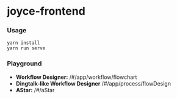 # joyce-frontend

### Usage

``` shell
yarn install
yarn run serve
```

### Playground

- **Workflow Designer:** /#/app/workflow/flowchart
- **Dingtalk-like Workflow Designer** /#/app/process/flowDesign
- **AStar:** /#/aStar
